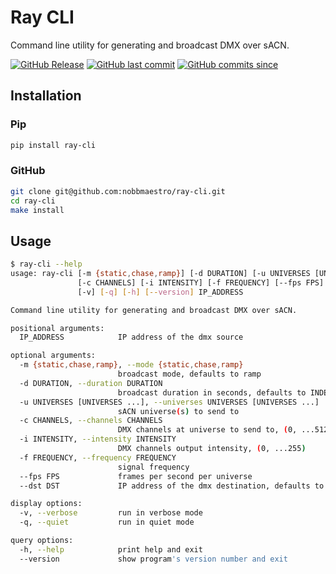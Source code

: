 # Ray CLI

Command line utility for generating and broadcast DMX over sACN.

[![GitHub Release](https://img.shields.io/github/v/release/nobbmaestro/ray-cli)](github-release)
[![GitHub last commit](https://img.shields.io/github/last-commit/nobbmaestro/ray-cli/development)](github-last-commit)
[![GitHub commits since](https://img.shields.io/github/commits-since/nobbmaestro/ray-cli/v0.1.0/development)](githut-commits-since)

## Installation

### Pip

```sh
pip install ray-cli
```

### GitHub

```sh
git clone git@github.com:nobbmaestro/ray-cli.git
cd ray-cli
make install
```

## Usage

```sh
$ ray-cli --help
usage: ray-cli [-m {static,chase,ramp}] [-d DURATION] [-u UNIVERSES [UNIVERSES ...]]
               [-c CHANNELS] [-i INTENSITY] [-f FREQUENCY] [--fps FPS] [--dst DST]
               [-v] [-q] [-h] [--version] IP_ADDRESS

Command line utility for generating and broadcast DMX over sACN.

positional arguments:
  IP_ADDRESS            IP address of the dmx source

optional arguments:
  -m {static,chase,ramp}, --mode {static,chase,ramp}
                        broadcast mode, defaults to ramp
  -d DURATION, --duration DURATION
                        broadcast duration in seconds, defaults to INDEFINITE
  -u UNIVERSES [UNIVERSES ...], --universes UNIVERSES [UNIVERSES ...]
                        sACN universe(s) to send to
  -c CHANNELS, --channels CHANNELS
                        DMX channels at universe to send to, (0, ...512)
  -i INTENSITY, --intensity INTENSITY
                        DMX channels output intensity, (0, ...255)
  -f FREQUENCY, --frequency FREQUENCY
                        signal frequency
  --fps FPS             frames per second per universe
  --dst DST             IP address of the dmx destination, defaults to MULTICAST

display options:
  -v, --verbose         run in verbose mode
  -q, --quiet           run in quiet mode

query options:
  -h, --help            print help and exit
  --version             show program's version number and exit

```
